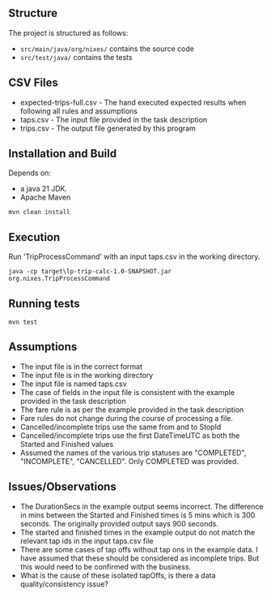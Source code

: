 ## Structure

The project is structured as follows:
- `src/main/java/org/nixes/` contains the source code
- `src/test/java/` contains the tests

## CSV Files
- expected-trips-full.csv - The hand executed expected results when following all rules and assumptions
- taps.csv - The input file provided in the task description
- trips.csv - The output file generated by this program

## Installation and Build

Depends on:
- a java 21 JDK.
- Apache Maven

```
mvn clean install
```

## Execution

Run 'TripProcessCommand' with an input taps.csv in the working directory.

```
java -cp target\lp-trip-calc-1.0-SNAPSHOT.jar org.nixes.TripProcessCommand
```

## Running tests
```
mvn test
```


## Assumptions

- The input file is in the correct format
- The input file is in the working directory
- The input file is named taps.csv
- The case of fields in the input file is consistent with the example provided in the task description
- The fare rule is as per the example provided in the task description
- Fare rules do not change during the course of processing a file.
- Cancelled/incomplete trips use the same from and to StopId
- Cancelled/incomplete trips use the first DateTimeUTC as both the Started and Finished values
- Assumed the names of the various trip statuses are "COMPLETED", "INCOMPLETE", "CANCELLED". Only COMPLETED was provided.

## Issues/Observations

- The DurationSecs in the example output seems incorrect. The difference in mins between the Started and Finished times is 5 mins which is 300 seconds. The originally provided output says 900 seconds.
- The started and finished times in the example output do not match the relevant tap ids in the input taps.csv file
- There are some cases of tap offs without tap ons in the example data. I have assumed that these should be considered as incomplete trips. But this would need to be confirmed with the business.
- What is the cause of these isolated tapOffs, is there a data quality/consistency issue?